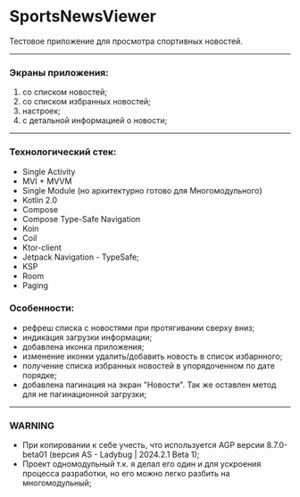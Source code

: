 # SportsNewsViewer
Тестовое приложение для просмотра спортивных новостей.

---
### Экраны приложения:
1) со списком новостей;
2) со списком избранных новостей;
3) настроек;
4) с детальной информацией о новости;
---
### Технологический стек:
- Single Activity
- MVI + MVVM
- Single Module (но архитектурно готово для Многомодульного)
- Kotlin 2.0
- Compose
- Compose Type-Safe Navigation
- Koin
- Coil
- Ktor-client
- Jetpack Navigation - TypeSafe;
- KSP
- Room
- Paging

### Особенности:
- рефреш списка с новостями при протягивании сверху вниз;
- индикация загрузки информации;
- добавлена иконка приложения;
- изменение иконки удалить/добавить новость в список избарнного;
- получение списка избранных новостей в упорядоченном по дате порядке;
- добавлена пагинация на экран "Новости". Так же оставлен метод для не пагинационной загрузки;

---
### WARNING ###
- При копировании к себе учесть, что используется AGP версии 8.7.0-beta01 (версия AS - Ladybug | 2024.2.1 Beta 1);
- Проект одномодульный т.к. я делал его один и для ускроения процесса разработки, но его можно легко разбить на многомодульный;
